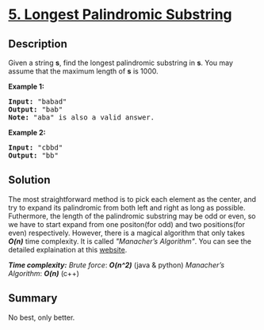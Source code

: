 # [5. Longest Palindromic Substring](https://leetcode.com/problems/longest-palindromic-substring/)

## Description

<div class="content__u3I1 question-content__JfgR"><div><p>Given a string <strong>s</strong>, find the longest palindromic substring in <strong>s</strong>. You may assume that the maximum length of <strong>s</strong> is 1000.</p>

<p><strong>Example 1:</strong></p>

<pre><strong>Input:</strong> "babad"
<strong>Output:</strong> "bab"
<strong>Note:</strong> "aba" is also a valid answer.
</pre>

<p><strong>Example 2:</strong></p>

<pre><strong>Input:</strong> "cbbd"
<strong>Output:</strong> "bb"
</pre>
</div></div>

## Solution
The most straightforward method is to pick each element as the center, and try to expand its palindromic from both left and right as long as possible. Futhermore, the length of the palindromic substring may be odd or even, so we have to start expand from one positon(for odd) and two positions(for even) respectively.
However, there is a magical algorithm that only takes _**O(n)**_ time complexity. It is called _"Manacher’s Algorithm"_. You can see the detailed explaination at this [website](https://medium.com/hoskiss-stand/manacher-299cf75db97e).

_**Time complexity:**_
_Brute force_: _**O(n^2)**_ (java & python)
_Manacher’s Algorithm_: _**O(n)**_ (c++)

## Summary
No best, only better.
